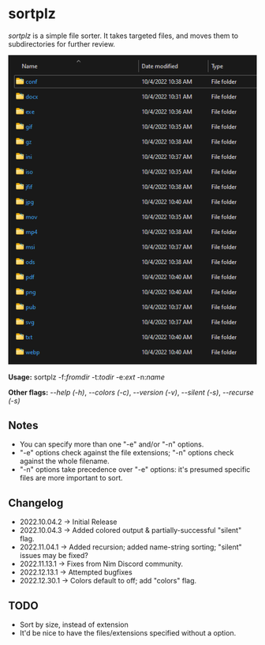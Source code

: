 # sortplz

_sortplz_ is a simple file sorter. It takes targeted files, and moves them to subdirectories for further review.

![Alt text](example_output.png "Example of output")

**Usage:** sortplz -f:_fromdir_ -t:_todir_ -e:_ext_ -n:_name_

**Other flags:** _--help (-h)_, _--colors (-c)_, _--version (-v)_, _--silent (-s)_, _--recurse (-s)_

## Notes

- You can specify more than one "-e" and/or "-n" options.
- "-e" options check against the file extensions; "-n" options check against the whole filename.
- "-n" options take precedence over "-e" options: it's presumed specific files are more important to sort.

## Changelog

- 2022.10.04.2 -> Initial Release
- 2022.10.04.3 -> Added colored output & partially-successful "silent" flag.
- 2022.11.04.1 -> Added recursion; added name-string sorting; "silent" issues may be fixed?
- 2022.11.13.1 -> Fixes from Nim Discord community.
- 2022.12.13.1 -> Attempted bugfixes
- 2022.12.30.1 -> Colors default to off; add "colors" flag.

## TODO

- Sort by size, instead of extension
- It'd be nice to have the files/extensions specified without a option.
